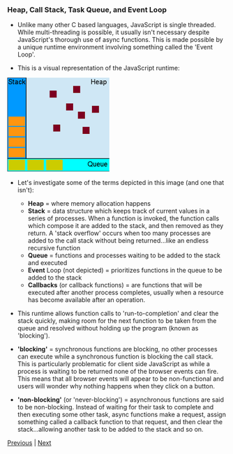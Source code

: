 ### Heap, Call Stack, Task Queue, and Event Loop
* Unlike many other C based languages, JavaScript is single threaded. While multi-threading is possible, it usually isn't necessary despite JavaScript's thorough use of async functions. This is made possible by a unique runtime environment involving something called the 'Event Loop'.

* This is a visual representation of the JavaScript runtime:

![Concurrency Model](../imgs/js_concurrency_event_loop.png)

* Let's investigate some of the terms depicted in this image (and one that isn't):
  * **Heap** = where memory allocation happens
  * **Stack** = data structure which keeps track of current values in a series of processes. When a function is invoked, the function calls which compose it are added to the stack, and then removed as they return. A 'stack overflow' occurs when too many processes are added to the call stack without being returned...like an endless recursive function
  * **Queue** = functions and processes waiting to be added to the stack and executed
  * **Event** Loop (not depicted) = prioritizes functions in the queue to be added to the stack
  * **Callbacks** (or callback functions) = are functions that will be executed after another process completes, usually when a resource has become available after an operation.

* This runtime allows function calls to 'run-to-completion' and clear the stack quickly, making room for the next function to be taken from the queue and resolved without holding up the program (known as 'blocking').

* **'blocking'** = synchronous functions are blocking, no other processes can execute while a synchronous function is blocking the call stack. This is particularly problematic for client side JavaScript as while a process is waiting to be returned none of the browser events can fire. This means that all browser events will appear to be non-functional and users will wonder why nothing happens when they click on a button.

* **'non-blocking'** (or 'never-blocking') = asynchronous functions are said to be non-blocking. Instead of waiting for their task to complete and then executing some other task, async functions make a request, assign something called a callback function to that request, and then clear the stack...allowing another task to be added to the stack and so on.


[Previous](asynchronicity.md) | [Next](jsFunctionLifeCycle.md)
